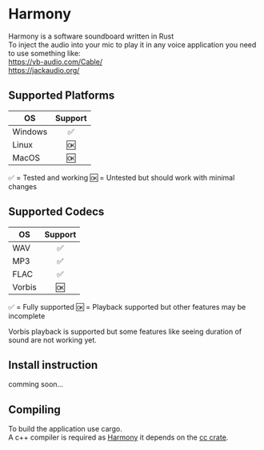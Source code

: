 # Harmony

Harmony is a software soundboard written in Rust  
To inject the audio into your mic to play it in any voice application you need to use something like:  
https://vb-audio.com/Cable/   
https://jackaudio.org/

## Supported Platforms
| OS            | Support|
| ------------- |:------:|
| Windows       | ✅ |
| Linux         | 🆗 |
| MacOS         | 🆗 |

✅ = Tested and working 🆗 = Untested but should work with minimal changes

## Supported Codecs
| OS            | Support|
| ------------- |:------:|
| WAV           | ✅ |
| MP3           | ✅ |
| FLAC          | ✅ |
| Vorbis        | 🆗 |

✅ = Fully supported 🆗 = Playback supported but other features may be incomplete

Vorbis playback is supported but some features like seeing duration of sound are not working yet.

## Install instruction
comming soon...

## Compiling
To build the application use cargo.  
A c++ compiler is required as [Harmony](https://github.com/Kl4rry/Harmony) it depends on the [cc crate](https://crates.io/crates/cc).
